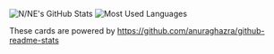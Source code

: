 ![N/NE's GitHub Stats](https://github-readme-stats.vercel.app/api?username=InumberX&count_private=true&show_icons=true&theme=radical)
![Most Used Languages](https://github-readme-stats.vercel.app/api/top-langs/?username=InumberX&theme=radical)

These cards are powered by https://github.com/anuraghazra/github-readme-stats

